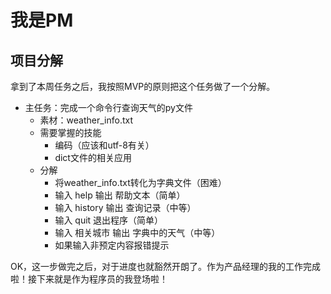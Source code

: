 # 我是PM

## 项目分解
拿到了本周任务之后，我按照MVP的原则把这个任务做了一个分解。

* 主任务：完成一个命令行查询天气的py文件
    * 素材：weather_info.txt
    * 需要掌握的技能
        * 编码（应该和utf-8有关）
        * dict文件的相关应用
    * 分解
        * 将weather_info.txt转化为字典文件（困难）
        * 输入 help 输出 帮助文本（简单）
        * 输入 history 输出 查询记录（中等）
        * 输入 quit 退出程序（简单）
        * 输入 相关城市 输出 字典中的天气（中等）
        * 如果输入非预定内容报错提示

OK，这一步做完之后，对于进度也就豁然开朗了。作为产品经理的我的工作完成啦！接下来就是作为程序员的我登场啦！ 
